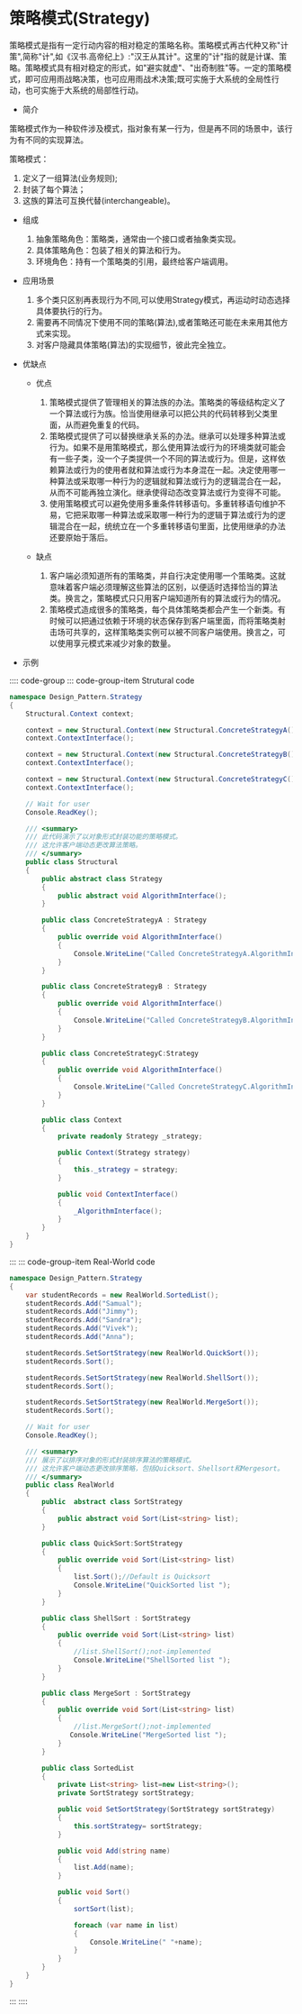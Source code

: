 # 策略模式(Strategy)

策略模式是指有一定行动内容的相对稳定的策略名称。策略模式再古代种又称"计策",简称"计",如《汉书.高帝纪上》:"汉王从其计"。这里的"计"指的就是计谋、策略。策略模式具有相对稳定的形式，如"避实就虚"、"出奇制胜"等。一定的策略模式，即可应用雨战略决策，也可应用雨战术决策;既可实施于大系统的全局性行动，也可实施于大系统的局部性行动。

- 简介

策略模式作为一种软件涉及模式，指对象有某一行为，但是再不同的场景中，该行为有不同的实现算法。

策略模式：

1. 定义了一组算法(业务规则);
2. 封装了每个算法；
3. 这族的算法可互换代替(interchangeable)。

- 组成

  1. 抽象策略角色：策略类，通常由一个接口或者抽象类实现。
  2. 具体策略角色：包装了相关的算法和行为。
  3. 环境角色：持有一个策略类的引用，最终给客户端调用。

- 应用场景

  1. 多个类只区别再表现行为不同,可以使用Strategy模式，再运动时动态选择具体要执行的行为。
  2. 需要再不同情况下使用不同的策略(算法),或者策略还可能在未来用其他方式来实现。
  3. 对客户隐藏具体策略(算法)的实现细节，彼此完全独立。

- 优缺点

  - 优点

    1. 策略模式提供了管理相关的算法族的办法。策略类的等级结构定义了一个算法或行为族。恰当使用继承可以把公共的代码转移到父类里面，从而避免重复的代码。
    2. 策略模式提供了可以替换继承关系的办法。继承可以处理多种算法或行为。如果不是用策略模式，那么使用算法或行为的环境类就可能会有一些子类，没一个子类提供一个不同的算法或行为。但是，这样依赖算法或行为的使用者就和算法或行为本身混在一起。决定使用哪一种算法或采取哪一种行为的逻辑就和算法或行为的逻辑混合在一起，从而不可能再独立演化。继承使得动态改变算法或行为变得不可能。
    3. 使用策略模式可以避免使用多重条件转移语句。多重转移语句维护不易，它把采取哪一种算法或采取哪一种行为的逻辑于算法或行为的逻辑混合在一起，统统立在一个多重转移语句里面，比使用继承的办法还要原始于落后。

  - 缺点

    1. 客户端必须知道所有的策略类，并自行决定使用哪一个策略类。这就意味着客户端必须理解这些算法的区别，以便适时选择恰当的算法类。换言之，策略模式只只用客户端知道所有的算法或行为的情况。
    2. 策略模式造成很多的策略类，每个具体策略类都会产生一个新类。有时候可以把通过依赖于环境的状态保存到客户端里面，而将策略类射击场可共享的，这样策略类实例可以被不同客户端使用。换言之，可以使用享元模式来减少对象的数量。

- 示例

:::: code-group
::: code-group-item Strutural code

```cs
namespace Design_Pattern.Strategy
{
    Structural.Context context;

    context = new Structural.Context(new Structural.ConcreteStrategyA());
    context.ContextInterface();

    context = new Structural.Context(new Structural.ConcreteStrategyB());
    context.ContextInterface();

    context = new Structural.Context(new Structural.ConcreteStrategyC());
    context.ContextInterface();

    // Wait for user
    Console.ReadKey();

    /// <summary>
    /// 此代码演示了以对象形式封装功能的策略模式。
    /// 这允许客户端动态更改算法策略。
    /// </summary>
    public class Structural
    {
        public abstract class Strategy
        {
            public abstract void AlgorithmInterface();
        }

        public class ConcreteStrategyA : Strategy
        {
            public override void AlgorithmInterface()
            {
                Console.WriteLine("Called ConcreteStrategyA.AlgorithmInterface()");
            }
        }

        public class ConcreteStrategyB : Strategy
        {
            public override void AlgorithmInterface()
            {
                Console.WriteLine("Called ConcreteStrategyB.AlgorithmInterface()");
            }
        }

        public class ConcreteStrategyC:Strategy
        {
            public override void AlgorithmInterface()
            {
                Console.WriteLine("Called ConcreteStrategyC.AlgorithmInterface()");
            }
        }

        public class Context
        {
            private readonly Strategy _strategy;

            public Context(Strategy strategy)
            {
                this._strategy = strategy;
            }

            public void ContextInterface()
            {
                _AlgorithmInterface();
            }
        }
    }
}
```

:::
::: code-group-item Real-World code

```cs
namespace Design_Pattern.Strategy
{
    var studentRecords = new RealWorld.SortedList();
    studentRecords.Add("Samual");
    studentRecords.Add("Jimmy");
    studentRecords.Add("Sandra");
    studentRecords.Add("Vivek");
    studentRecords.Add("Anna");

    studentRecords.SetSortStrategy(new RealWorld.QuickSort());
    studentRecords.Sort();

    studentRecords.SetSortStrategy(new RealWorld.ShellSort());
    studentRecords.Sort();

    studentRecords.SetSortStrategy(new RealWorld.MergeSort());
    studentRecords.Sort();

    // Wait for user
    Console.ReadKey();

    /// <summary>
    /// 展示了以排序对象的形式封装排序算法的策略模式。
    /// 这允许客户端动态更改排序策略，包括Quicksort、Shellsort和Mergesort。
    /// </summary>
    public class RealWorld
    {
        public  abstract class SortStrategy
        {
            public abstract void Sort(List<string> list);
        }

        public class QuickSort:SortStrategy
        {
            public override void Sort(List<string> list)
            {
                list.Sort();//Default is Quicksort
                Console.WriteLine("QuickSorted list ");
            }
        }

        public class ShellSort : SortStrategy
        {
            public override void Sort(List<string> list)
            {
                //list.ShellSort();not-implemented
                Console.WriteLine("ShellSorted list ");
            }
        }

        public class MergeSort : SortStrategy
        {
            public override void Sort(List<string> list)
            {
                //list.MergeSort();not-implemented
               Console.WriteLine("MergeSorted list ");
            }
        }

        public class SortedList
        {
            private List<string> list=new List<string>();
            private SortStrategy sortStrategy;

            public void SetSortStrategy(SortStrategy sortStrategy)
            {
                this.sortStrategy= sortStrategy;
            }

            public void Add(string name)
            {
                list.Add(name);
            }

            public void Sort()
            {
                sortSort(list);

                foreach (var name in list)
                {
                    Console.WriteLine(" "+name);
                }
            }
        }
    }
}
```

:::
::::
